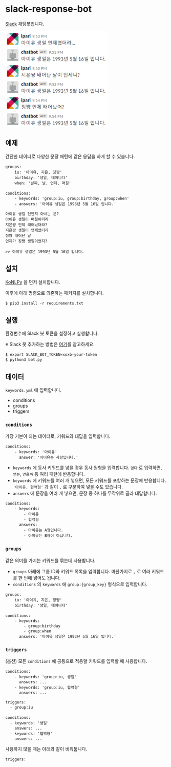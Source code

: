 # slack-response-bot
[Slack](https://slack.com) 채팅봇입니다.

![](_img/sample.png)

## 예제

간단한 데이터로 다양한 문장 패턴에 같은 응답을 하게 할 수 있습니다.

```
groups:
    iu: '아이유, 지은, 징쨩'
    birthday: '생일, 태어나다'
    when: '날짜, 날, 언제, 며칠'

conditions:
    - keywords: 'group:iu, group:birthday, group:when'
    - answers: '아이유 생일은 1993년 5월 16일 입니다.'
```

```
아이유 생일 언젠지 아시는 분?
아이유 생일이 며칠이더라
지은쨩 언제 태어났더라?
지은쨩 생일이 언제였더라
징쨩 태어난 날
언제가 징쨩 생일이었지?

>> 아이유 생일은 1993년 5월 16일 입니다.
```


## 설치

[KoNLPy](http://konlpy.org/ko/v0.4.4/) 을 먼저 설치합니다.

이후에 아래 명령으로 의존하는 패키지를 설치합니다.

```
$ pip3 install -r requirements.txt
```


## 실행

환경변수에 Slack 봇 토큰을 설정하고 실행합니다.

※ Slack 봇 추가하는 방법은 [여기](https://api.slack.com/bot-users#setup)를 참고하세요.

```
$ export SLACK_BOT_TOKEN=xoxb-your-token
$ python3 bot.py
```


## 데이터

`keywords.yml` 에 입력합니다.

- conditions
- groups
- triggers


### `conditions`
가장 기본이 되는 데이터로, 키워드와 대답을 입력합니다.

```
conditions:
    - keywords: '아이유'
      answer: '아이유는 사랑입니다.'
```

- `keywords` 에 동사 키워드를 넣을 경우 동사 원형을 입력합니다. `얻다` 로 입력하면, `얻는`, `얻을까` 등 여러 패턴에 반응합니다.
- `keywords` 에 키워드를 여러 개 넣으면, 모든 키워드를 포함하는 문장에 반응합니다. `'아이유, 혈액형'` 과 같이 `,` 로 구분하여 넣을 수도 있습니다.
- `answers` 에 문장을 여러 개 넣으면, 문장 중 하나를 무작위로 골라 대답합니다.

```
conditions:
    - keywords:
        - 아이유
        - 혈액형
      answers:
        - 아이유는 A형입니다.
        - 아이유는 B형이 아닙니다.
```

### `groups`
같은 의미를 가지는 키워드를 묶는데 사용합니다.

- `groups` 아래에 그룹 ID와 키워드 목록을 입력합니다. 마찬가지로 `,` 로 여러 키워드를 한 번에 넣어도 됩니다.
- `conditions` 의 `keywords` 에 `group:{group_key}` 형식으로 입력합니다.

```
groups:
    iu: '아이유, 지은, 징쨩'
    birthday: '생일, 태어나다'

conditions:
    - keywords:
        - group:birthday
        - group:when
      answers: '아이유 생일은 1993년 5월 16일 입니다.'
```

### `triggers`
(옵션) 모든 `conditions` 에 공통으로 적용할 키워드를 입력할 때 사용합니다.

```
conditions:
    - keywords: 'group:iu, 생일'
      answers: ...
    - keywords: 'group:iu, 혈액형'
      answers: ...
```

```
triggers:
  - group:iu

conditions:
  - keywords: '생일'
    answers: ...
  - keywords: '혈액형'
    answers: ...
```

사용하지 않을 때는 아래와 같이 비워둡니다.

```
triggers:
```

